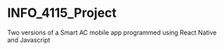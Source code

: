 # INFO_4115_Project
Two versions of a Smart AC mobile app programmed using React Native and Javascript